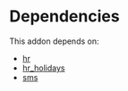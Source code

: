 # Dependencies

This addon depends on:

- [hr](../../../../odoo-bringout-oca-ocb-hr)
- [hr_holidays](../../../../odoo-bringout-oca-ocb-hr_holidays)
- [sms](../../../../../oca-ocb-mail/odoo-bringout-oca-ocb-sms)
